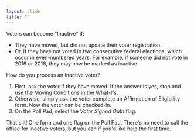 ```yaml
---
layout: slide
title: ""
---
```


Voters can become "Inactive" if:

-   They have moved, but did not update their voter registration.
-   Or, if they have not voted in two consecutive federal elections, which occur in even-numbered years. For example, if someone did not vote in 2016 or 2018, they may now be marked as inactive.

How do you process an Inactive voter?

1.  First, ask the voter if they have moved. If the answer is yes, stop and use the Moving Conditions in the What-Ifs.
2.  Otherwise, simply ask the voter complete an Affirmation of Eligibility form. Now the voter can be checked-in.
3.  On the Poll Pad, select the *Voter Signed Oath* flag.

That's it! One form and one flag on the Poll Pad. There's no need to call the office for Inactive voters, but you can if you'd like help the first time.